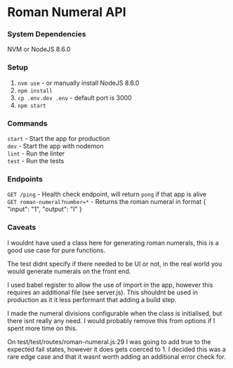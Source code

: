 # Roman Numeral API

### System Dependencies

NVM or NodeJS 8.6.0

### Setup

1) `nvm use` - or manually install NodeJS 8.6.0
2) `npm install`
3) `cp .env.dev .env` - default port is 3000
4) `npm start`

### Commands

`start` - Start the app for production<br />
`dev` - Start the app with nodemon<br />
`lint` - Run the linter<br />
`test` - Run the tests

### Endpoints

`GET /ping` - Health check endpoint, will return `pong` if that app is alive<br />
`GET roman-numeral?number=*` - Returns the roman numeral in format { "input": "1", "output": "I" }

### Caveats

I wouldnt have used a class here for generating roman numerals, this is a good use case for pure functions.

The test didnt specify if there needed to be UI or not, in the real world you would generate numerals on the front end.

I used babel register to allow the use of import in the app, however this requires an additional file (see server.js). This shouldnt be used in production as it it less performant that adding a build step.

I made the numeral divisions configurable when the class is initialised, but there isnt really any need. I would probably remove this from options if I spent more time on this.

On test/test/routes/roman-numeral.js:29 I was going to add true to the expected fail states, however it does gets coerced to 1. I decided this was a rare edge case and that it wasnt worth adding an additional error check for.
